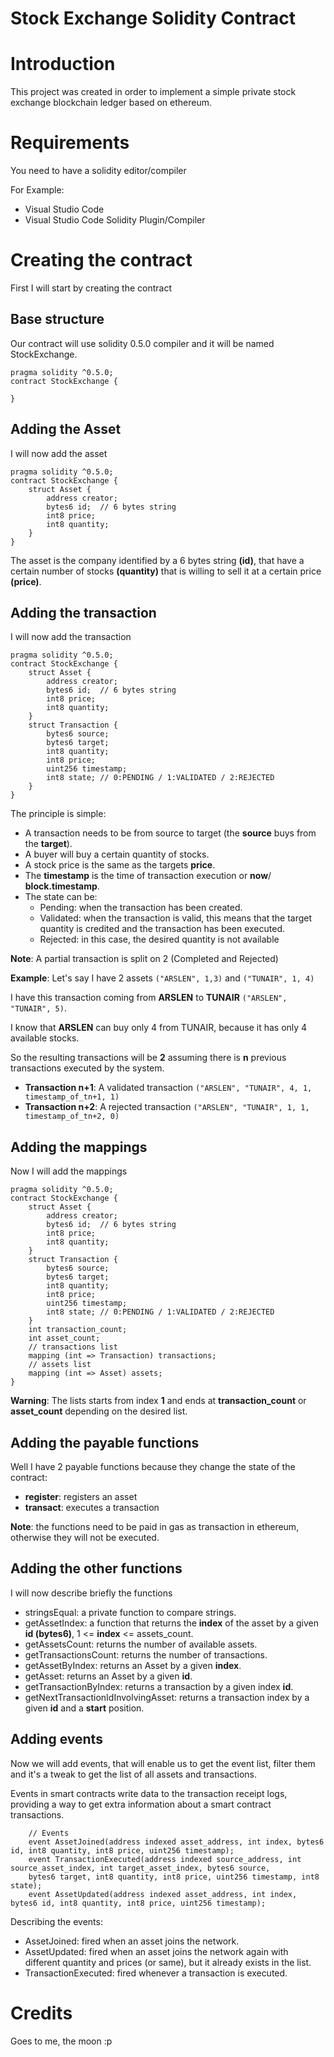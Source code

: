 Stock Exchange Solidity Contract
====

# Introduction
This project was created in order to implement a simple private stock exchange blockchain ledger based on ethereum.

# Requirements
You need to have a solidity editor/compiler

For Example:

- Visual Studio Code
- Visual Studio Code Solidity Plugin/Compiler

# Creating the contract
First I will start by creating the contract

## Base structure
Our contract will use solidity 0.5.0 compiler and it will be named StockExchange.

```solidity
pragma solidity ^0.5.0;
contract StockExchange {

}
```

## Adding the Asset
I will now add the asset
```solidity
pragma solidity ^0.5.0;
contract StockExchange {
    struct Asset {
        address creator;
        bytes6 id;  // 6 bytes string
        int8 price;
        int8 quantity;
    }
}
```
The asset is the company identified by a 6 bytes string **(id)**, that have a certain number of stocks **(quantity)** that is willing to sell it at a certain price **(price)**.

## Adding the transaction
I will now add the transaction

```solidity
pragma solidity ^0.5.0;
contract StockExchange {
    struct Asset {
        address creator;
        bytes6 id;  // 6 bytes string
        int8 price;
        int8 quantity;
    }
    struct Transaction {
        bytes6 source;
        bytes6 target;
        int8 quantity;
        int8 price;
        uint256 timestamp;
        int8 state; // 0:PENDING / 1:VALIDATED / 2:REJECTED
    }
}
```

The principle is simple:
- A transaction needs to be from source to target (the **source** buys from the **target**).
- A buyer will buy a certain quantity of stocks.
- A stock price is the same as the targets **price**.
- The **timestamp** is the time of transaction execution or **now**/ **block.timestamp**.
- The state can be:
  - Pending: when the transaction has been created.
  - Validated: when the transaction is valid, this means that the target quantity is credited and the transaction has been executed.
  - Rejected: in this case, the desired quantity is not available

**Note**: A partial transaction is split on 2 (Completed and Rejected)

**Example**:
Let's say I have 2 assets ``("ARSLEN", 1,3)`` and ``("TUNAIR", 1, 4)``

I have this transaction coming from **ARSLEN** to **TUNAIR** ``("ARSLEN", "TUNAIR", 5)``.

I know that **ARSLEN** can buy only 4 from TUNAIR, because it has only 4 available stocks.

So the resulting transactions will be **2** assuming there is **n** previous transactions executed by the system.

- **Transaction n+1**: A validated transaction ``("ARSLEN", "TUNAIR", 4, 1, timestamp_of_tn+1, 1)``
- **Transaction n+2**: A rejected transaction ``("ARSLEN", "TUNAIR", 1, 1, timestamp_of_tn+2, 0)``

## Adding the mappings
Now I will add the mappings
```solidity
pragma solidity ^0.5.0;
contract StockExchange {
    struct Asset {
        address creator;
        bytes6 id;  // 6 bytes string
        int8 price;
        int8 quantity;
    }
    struct Transaction {
        bytes6 source;
        bytes6 target;
        int8 quantity;
        int8 price;
        uint256 timestamp;
        int8 state; // 0:PENDING / 1:VALIDATED / 2:REJECTED
    }
    int transaction_count;
    int asset_count;
    // transactions list
    mapping (int => Transaction) transactions;
    // assets list
    mapping (int => Asset) assets;
}
```
**Warning**: The lists starts from index **1** and ends at **transaction_count** or **asset_count** depending on the desired list.

## Adding the payable functions
Well I have 2 payable functions because they change the state of the contract:

- **register**: registers an asset
- **transact**: executes a transaction

**Note**: the functions need to be paid in gas as transaction in ethereum, otherwise they will not be executed.

## Adding the other functions
I will now describe briefly the functions

- stringsEqual: a private function to compare strings.
- getAssetIndex: a function that returns the **index** of the asset by a given **id (bytes6)**, 1 <= **index** <= assets_count.
- getAssetsCount: returns the number of available assets.
- getTransactionsCount: returns the number of transactions.
- getAssetByIndex: returns an Asset by a given **index**.
- getAsset: returns an Asset by a given **id**.
- getTransactionByIndex: returns a transaction by a given index **id**.
- getNextTransactionIdInvolvingAsset: returns a transaction index by a given **id** and a **start** position.

## Adding events
Now we will add events, that will enable us to get the event list, filter them and it's a tweak to get the list of all assets and transactions.

Events in smart contracts write data to the transaction receipt logs, providing a way to get extra information about a smart contract transactions.

```solidity
    // Events
    event AssetJoined(address indexed asset_address, int index, bytes6 id, int8 quantity, int8 price, uint256 timestamp);
    event TransactionExecuted(address indexed source_address, int source_asset_index, int target_asset_index, bytes6 source, 
    bytes6 target, int8 quantity, int8 price, uint256 timestamp, int8 state);
    event AssetUpdated(address indexed asset_address, int index, bytes6 id, int8 quantity, int8 price, uint256 timestamp);

```

Describing the events:
- AssetJoined: fired when an asset joins the network.
- AssetUpdated: fired when an asset joins the network again with different quantity and prices (or same), but it already exists in the list.
- TransactionExecuted: fired whenever a transaction is executed.


# Credits
Goes to me, the moon :p


